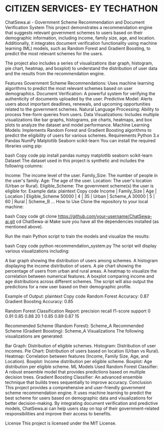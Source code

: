# CITIZEN SERVICES- EY TECHATHON
ChatSewa.ai - Government Scheme Recommendation and Document Verification System
This project demonstrates a recommendation engine that suggests relevant government schemes to users based on their demographic information, including income, family size, age, and location. Additionally, it integrates document verification functionality using machine learning (ML) models, such as Random Forest and Gradient Boosting, to predict the most relevant schemes for the users.

The project also includes a series of visualizations (bar graph, histogram, pie chart, heatmap, and boxplot) to understand the distribution of user data and the results from the recommendation engine.

Features
Government Scheme Recommendations: Uses machine learning algorithms to predict the most relevant schemes based on user demographics.
Document Verification: A powerful system for verifying the authenticity of documents uploaded by the user.
Predictive Model: Alerts users about important deadlines, renewals, and upcoming opportunities related to the government schemes.
Natural Language Processing: Ability to process free-form queries from users.
Data Visualizations: Includes multiple visualizations like bar graphs, histograms, pie charts, heatmaps, and box plots to analyze the dataset and model performance.
Machine Learning Models: Implements Random Forest and Gradient Boosting algorithms to predict the eligibility of users for various schemes.
Requirements
Python 3.x
Pandas
NumPy
Matplotlib
Seaborn
scikit-learn
You can install the required libraries using pip:

bash
Copy code
pip install pandas numpy matplotlib seaborn scikit-learn
Dataset
The dataset used in this project is synthetic and includes the following columns:

Income: The income level of the user.
Family_Size: The number of people in the user's family.
Age: The age of the user.
Location: The user's location (Urban or Rural).
Eligible_Scheme: The government scheme(s) the user is eligible for.
Example data:
plaintext
Copy code
Income | Family_Size | Age | Location | Eligible_Scheme
50000  | 4           | 35  | Urban    | Scheme_A
30000  | 5           | 60  | Rural    | Scheme_B
...
How to Use
Clone the repository to your local machine:

bash
Copy code
git clone https://github.com/your-username/ChatSewa-ai.git
cd ChatSewa-ai
Make sure you have all the dependencies installed (as mentioned above).

Run the main Python script to train the models and visualize the results:

bash
Copy code
python recommendation_system.py
The script will display various visualizations including:

A bar graph showing the distribution of users among schemes.
A histogram displaying the income distribution of users.
A pie chart showing the percentage of users from urban and rural areas.
A heatmap to visualize the correlation between numerical features.
A boxplot comparing income and age distributions across different schemes.
The script will also output the predictions for a new user based on their demographic profile.

Example of Output:
plaintext
Copy code
Random Forest Accuracy: 0.87
Gradient Boosting Accuracy: 0.85

Random Forest Classification Report:
              precision    recall  f1-score   support
        0       0.91      0.85      0.88        20
        1       0.85      0.89      0.87        15

Recommended Scheme (Random Forest): Scheme_A
Recommended Scheme (Gradient Boosting): Scheme_A
Visualizations
The following visualizations are generated:

Bar Graph: Distribution of eligible schemes.
Histogram: Distribution of user incomes.
Pie Chart: Distribution of users based on location (Urban vs Rural).
Heatmap: Correlation between features (Income, Family Size, Age, and Location).
Boxplot: Income distribution per eligible scheme.
Boxplot: Age distribution per eligible scheme.
ML Models Used
Random Forest Classifier: A robust ensemble model that provides predictions based on multiple decision trees.
Gradient Boosting Classifier: An advanced ensemble technique that builds trees sequentially to improve accuracy.
Conclusion
This project provides a comprehensive and user-friendly government scheme recommendation engine. It uses machine learning to predict the best scheme for users based on demographic data and visualizations for better decision-making. By integrating document verification and predictive models, ChatSewa.ai can help users stay on top of their government-related responsibilities and improve their access to benefits.

License
This project is licensed under the MIT License.
